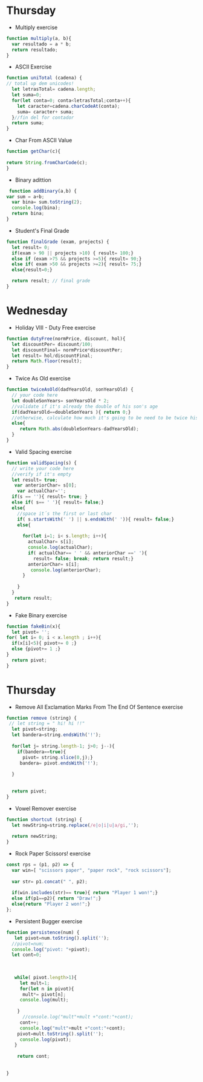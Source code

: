 # Thursday

* Multiply exercise
```javascript
function multiply(a, b){
  var resultado = a * b;
  return resultado;
}
```

* ASCII Exercise
```javascript
function uniTotal (cadena) {
// total up dem unicodes!
  let letrasTotal= cadena.length;
  let suma=0;
  for(let conta=0; conta<letrasTotal;conta++){
    let caracter=cadena.charCodeAt(conta);
    suma= caracter+ suma;
  }//fin del for contador
  return suma;
}
```
* Char From ASCII Value
```javascript
function getChar(c){
  
return String.fromCharCode(c);
}
```
* Binary adittion
```javascript
 function addBinary(a,b) {
var sum = a+b;
  var bina= sum.toString(2);
  console.log(bina);
  return bina;
}
```
* Student's Final Grade
```javascript
function finalGrade (exam, projects) {
  let result= 0;
  if(exam > 90 || projects >10) { result= 100;}
  else if (exam >75 && projects >=5){ result= 90;}
  else if( exam >50 && projects >=2){ result= 75;}
  else{result=0;}

  return result; // final grade
}
```
# Wednesday
* Holiday VIII - Duty Free exercise
```javascript
function dutyFree(normPrice, discount, hol){
  let discountPer= discount/100;
  let discountFinal= normPrice*discountPer;
  let result= hol/discountFinal;
  return Math.floor(result);
}
```
* Twice As Old exercise
```javascript
function twiceAsOld(dadYearsOld, sonYearsOld) {
  // your code here
  let doubleSonYears= sonYearsOld * 2;
  //validate if it's already the double of his son's age
  if(dadYearsOld==doubleSonYears ){ return 0;}
  //otherwise, calculate how much it's going to be need to be twice his son's age
  else{
     return Math.abs(doubleSonYears-dadYearsOld);
  }
}
```
* Valid Spacing exercise
```javascript
function validSpacing(s) {
  // write your code here
  //verify if it's empty
  let result= true;
   var anteriorChar= s[0];
    var actualChar='';
  if(s == ''){ result= true; }
  else if( s== ' '){ result= false;}
  else{
    //space it´s the first or last char
    if( s.startsWith(' ') || s.endsWith(' ')){ result= false;}
    else{
     
      for(let i=1; i< s.length; i++){
        actualChar= s[i];
        console.log(actualChar);
        if( actualChar== ' ' && anteriorChar ==' '){
          result= false; break; return result;}
        anteriorChar= s[i];
         console.log(anteriorChar);
      }
     
    }
  }
   return result;
}
```
* Fake Binary exercise
```javascript
function fakeBin(x){
  let pivot= '';
for( let i= 0; i < x.length ; i++){
  if(x[i]<5){ pivot+= 0 ;}
  else {pivot+= 1 ;}
}
  return pivot;
}
```
# Thursday
* Remove All Exclamation Marks From The End Of Sentence exercise
```javascript
function remove (string) {  
 // let string = " hi! hi !!"
  let pivot=string;
  let bandera=string.endsWith('!');
 
  for(let j= string.length-1; j>0; j--){
    if(bandera==true){
      pivot= string.slice(0,j);}
     bandera= pivot.endsWith('!');
   
  }
  
  
  return pivot;
}
```

* Vowel Remover exercise
```javascript
function shortcut (string) {
  let newString=string.replace(/e|o|i|u|a/gi,'');
  
  return newString;
}
```

* Rock Paper Scissors! exercise
```javascript
const rps = (p1, p2) => {
  var win=[ "scissors paper", "paper rock", "rock scissors"];
  
  var str= p1.concat(" ", p2);
  
  if(win.includes(str)== true){ return "Player 1 won!";}
  else if(p1==p2){ return "Draw!";}
  else{return "Player 2 won!";}
};
```

* Persistent Bugger exercise
```javascript
function persistence(num) {
   let pivot=num.toString().split('');
  //pivot=num;
  console.log("pivot: "+pivot);
  let cont=0;
    
 
  
   while( pivot.length>1){
     let mult=1;
     for(let n in pivot){
      mult*= pivot[n];
     console.log(mult);
     
    }
      //console.log("mult"+mult +"cont:"+cont);
     cont++;
     console.log("mult"+mult +"cont:"+cont);
    pivot=mult.toString().split('');
     console.log(pivot);
   }
    
    return cont;
    
  
}
```
